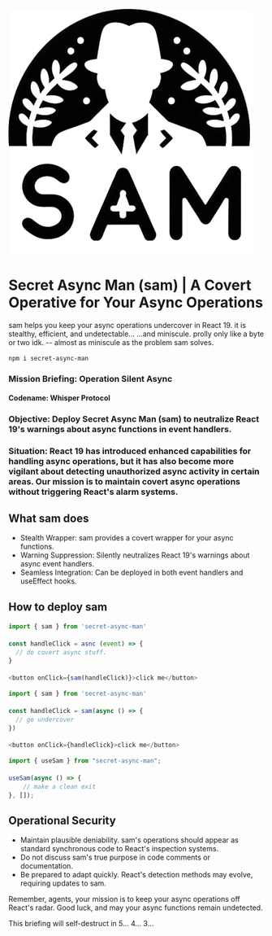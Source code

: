 ![secret-async-man](/logo.png)

# Secret Async Man (sam) | A Covert Operative for Your Async Operations

sam helps you keep your async operations undercover in React 19. it is stealthy, efficient, and undetectable...
...and miniscule. prolly only like a byte or two idk. -- almost as miniscule as the problem sam solves.

```
npm i secret-async-man
```

### Mission Briefing: Operation Silent Async

#### Codename: Whisper Protocol

### Objective: Deploy Secret Async Man (sam) to neutralize React 19's warnings about async functions in event handlers.

### Situation: React 19 has introduced enhanced capabilities for handling async operations, but it has also become more vigilant about detecting unauthorized async activity in certain areas. Our mission is to maintain covert async operations without triggering React's alarm systems.

## What sam does

-   Stealth Wrapper: sam provides a covert wrapper for your async functions.
-   Warning Suppression: Silently neutralizes React 19's warnings about async event handlers.
-   Seamless Integration: Can be deployed in both event handlers and useEffect hooks.

## How to deploy sam

```javascript
import { sam } from 'secret-async-man'

const handleClick = asnc (event) => {
  // do covert async stuff.
}

<button onClick={sam(handleClick)}>click me</button>
```

```javascript
import { sam } from 'secret-async-man'

const handleClick = sam(async () => {
  // go undercover
})

<button onClick={handleClick}>click me</button>
```

```javascript
import { useSam } from "secret-async-man";

useSam(async () => {
    // make a clean exit
}, []);
```

## Operational Security

-   Maintain plausible deniability. sam's operations should appear as standard synchronous code to React's inspection systems.
-   Do not discuss sam's true purpose in code comments or documentation.
-   Be prepared to adapt quickly. React's detection methods may evolve, requiring updates to sam.

Remember, agents, your mission is to keep your async operations off React's radar.
Good luck, and may your async functions remain undetected.

This briefing will self-destruct in 5... 4... 3...
